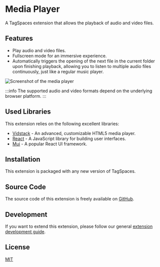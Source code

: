 # Media Player

A TagSpaces extension that allows the playback of audio and video files.

## Features

- Play audio and video files.
- Fullscreen mode for an immersive experience.
- Automatically triggers the opening of the next file in the current folder upon finishing playback, allowing you to listen to multiple audio files continuously, just like a regular music player.

![Screenshot of the media player](/media/extensions/media-player.avif)

:::info
The supported audio and video formats depend on the underlying browser platform.
:::

## Used Libraries

This extension relies on the following excellent libraries:

- [Vidstack](https://vidstack.io/) - An advanced, customizable HTML5 media player.
- [React](https://reactjs.org/) - A JavaScript library for building user interfaces.
- [Mui](https://mui.com/) - A popular React UI framework.

## Installation

This extension is packaged with any new version of TagSpaces.

## Source Code

The source code of this extension is freely available on [GitHub](https://github.com/tagspaces/tagspaces-extensions/tree/main/media-player).

## Development

If you want to extend this extension, please follow our general [extension development guide](/dev/extension-development-guide).

## License

[MIT](https://github.com/tagspaces/tagspaces-extensions/blob/main/media-player/LICENSE.txt)
